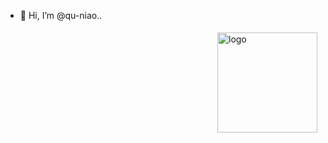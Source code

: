 - 👋 Hi, I’m @qu-niao..
<img src="https://github-readme-stats.vercel.app/api?username=qu-niao&show_icons=true" alt="logo" height="160" align="right" style="margin: 5px; margin-bottom: 20px;" />
